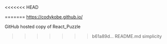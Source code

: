 <<<<<<< HEAD

=======
https://codykobe.github.io/  
  
GitHub hosted copy of React_Puzzle  
  
  
>>>>>>> b61a89d... README.md simplicity
